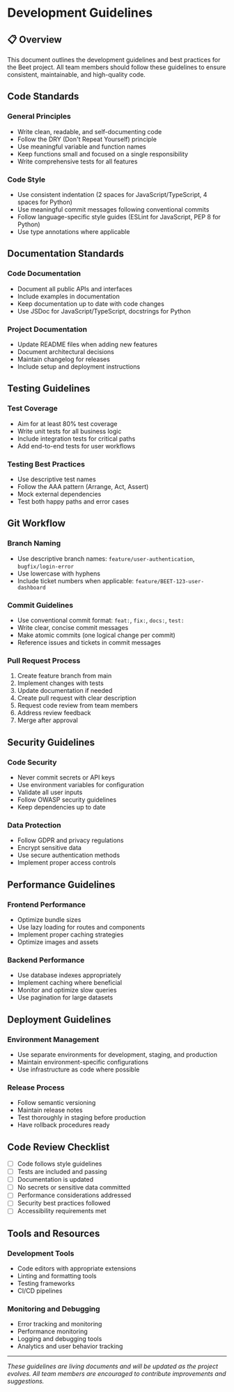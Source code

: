 # Development Guidelines

## 📋 Overview

This document outlines the development guidelines and best practices for the Beet project. All team members should follow these guidelines to ensure consistent, maintainable, and high-quality code.

## Code Standards

### General Principles
- Write clean, readable, and self-documenting code
- Follow the DRY (Don't Repeat Yourself) principle
- Use meaningful variable and function names
- Keep functions small and focused on a single responsibility
- Write comprehensive tests for all features

### Code Style
- Use consistent indentation (2 spaces for JavaScript/TypeScript, 4 spaces for Python)
- Use meaningful commit messages following conventional commits
- Follow language-specific style guides (ESLint for JavaScript, PEP 8 for Python)
- Use type annotations where applicable

## Documentation Standards

### Code Documentation
- Document all public APIs and interfaces
- Include examples in documentation
- Keep documentation up to date with code changes
- Use JSDoc for JavaScript/TypeScript, docstrings for Python

### Project Documentation
- Update README files when adding new features
- Document architectural decisions
- Maintain changelog for releases
- Include setup and deployment instructions

## Testing Guidelines

### Test Coverage
- Aim for at least 80% test coverage
- Write unit tests for all business logic
- Include integration tests for critical paths
- Add end-to-end tests for user workflows

### Testing Best Practices
- Use descriptive test names
- Follow the AAA pattern (Arrange, Act, Assert)
- Mock external dependencies
- Test both happy paths and error cases

## Git Workflow

### Branch Naming
- Use descriptive branch names: `feature/user-authentication`, `bugfix/login-error`
- Use lowercase with hyphens
- Include ticket numbers when applicable: `feature/BEET-123-user-dashboard`

### Commit Guidelines
- Use conventional commit format: `feat:`, `fix:`, `docs:`, `test:`
- Write clear, concise commit messages
- Make atomic commits (one logical change per commit)
- Reference issues and tickets in commit messages

### Pull Request Process
1. Create feature branch from main
2. Implement changes with tests
3. Update documentation if needed
4. Create pull request with clear description
5. Request code review from team members
6. Address review feedback
7. Merge after approval

## Security Guidelines

### Code Security
- Never commit secrets or API keys
- Use environment variables for configuration
- Validate all user inputs
- Follow OWASP security guidelines
- Keep dependencies up to date

### Data Protection
- Follow GDPR and privacy regulations
- Encrypt sensitive data
- Use secure authentication methods
- Implement proper access controls

## Performance Guidelines

### Frontend Performance
- Optimize bundle sizes
- Use lazy loading for routes and components
- Implement proper caching strategies
- Optimize images and assets

### Backend Performance
- Use database indexes appropriately
- Implement caching where beneficial
- Monitor and optimize slow queries
- Use pagination for large datasets

## Deployment Guidelines

### Environment Management
- Use separate environments for development, staging, and production
- Maintain environment-specific configurations
- Use infrastructure as code where possible

### Release Process
- Follow semantic versioning
- Maintain release notes
- Test thoroughly in staging before production
- Have rollback procedures ready

## Code Review Checklist

- [ ] Code follows style guidelines
- [ ] Tests are included and passing
- [ ] Documentation is updated
- [ ] No secrets or sensitive data committed
- [ ] Performance considerations addressed
- [ ] Security best practices followed
- [ ] Accessibility requirements met

## Tools and Resources

### Development Tools
- Code editors with appropriate extensions
- Linting and formatting tools
- Testing frameworks
- CI/CD pipelines

### Monitoring and Debugging
- Error tracking and monitoring
- Performance monitoring
- Logging and debugging tools
- Analytics and user behavior tracking

---

*These guidelines are living documents and will be updated as the project evolves. All team members are encouraged to contribute improvements and suggestions.*
